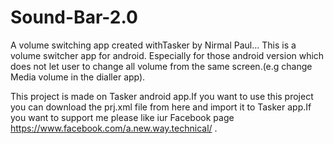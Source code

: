 # Sound-Bar-2.0
A volume switching app created withTasker by Nirmal Paul...
This is a volume switcher app for android. Especially for
those android version which does not let user to change
all volume from the same screen.(e.g change Media volume in the dialler app).

This project is made on Tasker android app.If you want to use this project
you can download the prj.xml file from here and import it to Tasker app.If you want to support me
please like iur Facebook page https://www.facebook.com/a.new.way.technical/ .
